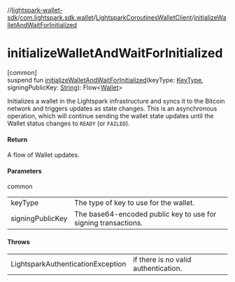 //[lightspark-wallet-sdk](../../../index.md)/[com.lightspark.sdk.wallet](../index.md)/[LightsparkCoroutinesWalletClient](index.md)/[initializeWalletAndWaitForInitialized](initialize-wallet-and-wait-for-initialized.md)

# initializeWalletAndWaitForInitialized

[common]\
suspend fun [initializeWalletAndWaitForInitialized](initialize-wallet-and-wait-for-initialized.md)(keyType: [KeyType](../../com.lightspark.sdk.wallet.model/-key-type/index.md), signingPublicKey: [String](https://kotlinlang.org/api/latest/jvm/stdlib/kotlin/-string/index.html)): Flow&lt;[Wallet](../../com.lightspark.sdk.wallet.model/-wallet/index.md)&gt;

Initializes a wallet in the Lightspark infrastructure and syncs it to the Bitcoin network and triggers updates as state changes. This is an asynchronous operation, which will continue sending the wallet state updates until the Wallet status changes to `READY` (or `FAILED`).

#### Return

A flow of Wallet updates.

#### Parameters

common

| | |
|---|---|
| keyType | The type of key to use for the wallet. |
| signingPublicKey | The base64-encoded public key to use for signing transactions. |

#### Throws

| | |
|---|---|
| LightsparkAuthenticationException | if there is no valid authentication. |
